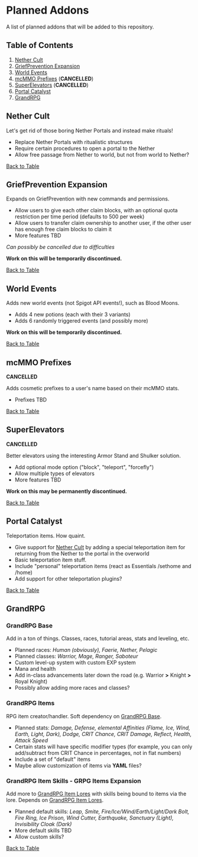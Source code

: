 # Planned Addons
A list of planned addons that will be added to this repository.
## Table of Contents
1. [Nether Cult](#nether-cult)
2. [GriefPrevention Expansion](#griefprevention-expansion)
3. [World Events](#world-events)
4. [mcMMO Prefixes](#mcmmo-prefixes) (**CANCELLED**)
5. [SuperElevators](#superelevators) (**CANCELLED**)
6. [Portal Catalyst](#portal-catalyst)
7. [GrandRPG](#grandrpg)
## Nether Cult
Let's get rid of those boring Nether Portals and instead make rituals!
- Replace Nether Portals with ritualistic structures
- Require certain procedures to open a portal to the Nether
- Allow free passage from Nether to world, but not from world to Nether?

[Back to Table](#table-of-contents)
## GriefPrevention Expansion
Expands on GriefPrevention with new commands and permissions.
- Allow users to give each other claim blocks, with an optional quota restriction per time period (defaults to 500 per week)
- Allow users to transfer claim ownership to another user, if the other user has enough free claim blocks to claim it
- More features TBD

*Can possibly be cancelled due to difficulties*

**Work on this will be temporarily discontinued.**

[Back to Table](#table-of-contents)
## World Events
Adds new world events (not Spigot API events!), such as Blood Moons.
- Adds 4 new potions (each with their 3 variants)
- Adds 6 randomly triggered events (and possibly more)

**Work on this will be temporarily discontinued.**

[Back to Table](#table-of-contents)
## mcMMO Prefixes
**CANCELLED**

Adds cosmetic prefixes to a user's name based on their mcMMO stats.
- Prefixes TBD

[Back to Table](#table-of-contents)
## SuperElevators
**CANCELLED**

Better elevators using the interesting Armor Stand and Shulker solution.
- Add optional mode option ("block", "teleport", "forcefly")
- Allow multiple types of elevators
- More features TBD

**Work on this may be permanently discontinued.**

[Back to Table](#table-of-contents)
## Portal Catalyst
Teleportation items. How quaint.
- Give support for [Nether Cult](#nether-cult) by adding a special teleportation item for returning from the Nether to the portal in the overworld
- Basic teleportation item stuff.
- Include "personal" teleportation items (react as Essentials /sethome and /home)
- Add support for other teleportation plugins?

[Back to Table](#table-of-contents)
## GrandRPG
### GrandRPG Base
Add in a ton of things. Classes, races, tutorial areas, stats and leveling, etc.
- Planned races: *Human (obviously), Faerie, Nether, Pelagic*
- Planned classes: *Warrior, Mage, Ranger, Saboteur*
- Custom level-up system with custom EXP system
- Mana and health
- Add in-class advancements later down the road (e.g. Warrior **>** Knight **>** Royal Knight)
- Possibly allow adding more races and classes?
### GrandRPG Items
RPG item creator/handler. Soft dependency on [GrandRPG Base](#grandrpg-base).
- Planned stats: *Damage, Defense, elemental Affinities (Flame, Ice, Wind, Earth, Light, Dark), Dodge, CRIT Chance, CRIT Damage, Reflect, Health, Attack Speed*
- Certain stats will have specific modifier types (for example, you can only add/subtract from CRIT Chance in percentages, not in flat numbers)
- Include a set of "default" items
- Maybe allow customization of items via **YAML** files?
### GrandRPG Item Skills - GRPG Items Expansion
Add more to [GrandRPG Item Lores](#grandrpg-item-lores) with skills being bound to items via the lore. Depends on [GrandRPG Item Lores](#grandrpg-item-lores).
- Planned default skills: *Leap, Smite, Fire/Ice/Wind/Earth/Light/Dark Bolt, Fire Ring, Ice Prison, Wind Cutter, Earthquake, Sanctuary (Light), Invisibility Cloak (Dark)*
- More default skills TBD
- Allow custom skills?

[Back to Table](#table-of-contents)
